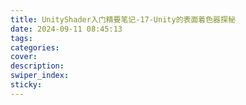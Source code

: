 ```yaml
---
title: UnityShader入门精要笔记-17-Unity的表面着色器探秘
date: 2024-09-11 08:45:13
tags:
categories:
cover:
description:
swiper_index:
sticky:
---
```

